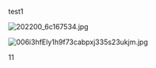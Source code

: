 test1

![202200_6c167534.jpg](http://localhost:8080/uploads/2025/09/01/202200_6c167534.jpg)

![006i3hfEly1h9f73cabpxj335s23ukjm.jpg](http://localhost:8080/uploads/2025/09/01/224806_0fdb0e40.jpg)






11
```33